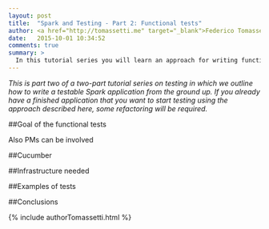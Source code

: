 ```yaml
---
layout: post
title:  "Spark and Testing - Part 2: Functional tests"
author: <a href="http://tomassetti.me" target="_blank">Federico Tomassetti</a>
date:   2015-10-01 10:34:52
comments: true
summary: >
  In this tutorial series you will learn an approach for writing functional tests for Spark applications from the ground up. In part one we discussed what and when to test, and wrote some unit tests. In this post we complete the discussion covering functional tests.
---
```


<div class="notification"><em>This is part two of a two-part tutorial series on testing in which we outline how to write a testable Spark application from the ground up. If you already have a finished application that you want to start testing using the approach described here, some refactoring will be required. </em></div>

##Goal of the functional tests

Also PMs can be involved

##Cucumber

##Infrastructure needed

##Examples of tests

##Conclusions

{% include authorTomassetti.html %}